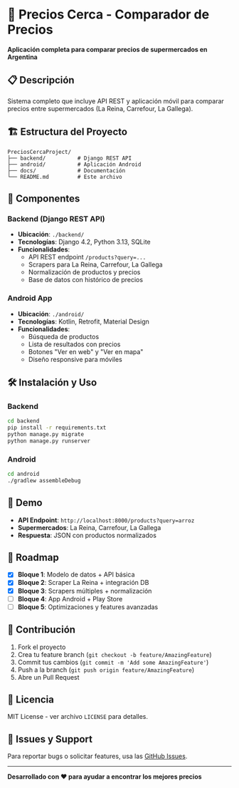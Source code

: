 # 🛒 Precios Cerca - Comparador de Precios

**Aplicación completa para comparar precios de supermercados en Argentina**

## 📋 Descripción

Sistema completo que incluye API REST y aplicación móvil para comparar precios entre supermercados (La Reina, Carrefour, La Gallega).

## 🏗️ Estructura del Proyecto

```
PreciosCercaProject/
├── backend/          # Django REST API
├── android/          # Aplicación Android  
├── docs/             # Documentación
└── README.md         # Este archivo
```

## 🚀 Componentes

### Backend (Django REST API)
- **Ubicación**: `./backend/`
- **Tecnologías**: Django 4.2, Python 3.13, SQLite
- **Funcionalidades**:
  - API REST endpoint `/products?query=...`
  - Scrapers para La Reina, Carrefour, La Gallega
  - Normalización de productos y precios
  - Base de datos con histórico de precios

### Android App
- **Ubicación**: `./android/`
- **Tecnologías**: Kotlin, Retrofit, Material Design
- **Funcionalidades**:
  - Búsqueda de productos
  - Lista de resultados con precios
  - Botones "Ver en web" y "Ver en mapa"
  - Diseño responsive para móviles

## 🛠️ Instalación y Uso

### Backend
```bash
cd backend
pip install -r requirements.txt
python manage.py migrate
python manage.py runserver
```

### Android
```bash
cd android
./gradlew assembleDebug
```

## 📱 Demo

- **API Endpoint**: `http://localhost:8000/products?query=arroz`
- **Supermercados**: La Reina, Carrefour, La Gallega
- **Respuesta**: JSON con productos normalizados

## 🎯 Roadmap

- [x] **Bloque 1**: Modelo de datos + API básica
- [x] **Bloque 2**: Scraper La Reina + integración DB  
- [x] **Bloque 3**: Scrapers múltiples + normalización
- [ ] **Bloque 4**: App Android + Play Store
- [ ] **Bloque 5**: Optimizaciones y features avanzadas

## 🤝 Contribución

1. Fork el proyecto
2. Crea tu feature branch (`git checkout -b feature/AmazingFeature`)
3. Commit tus cambios (`git commit -m 'Add some AmazingFeature'`)
4. Push a la branch (`git push origin feature/AmazingFeature`)
5. Abre un Pull Request

## 📄 Licencia

MIT License - ver archivo `LICENSE` para detalles.

## 🐛 Issues y Support

Para reportar bugs o solicitar features, usa las [GitHub Issues](https://github.com/usuario/PreciosCercaProject/issues).

---

**Desarrollado con ❤️ para ayudar a encontrar los mejores precios**